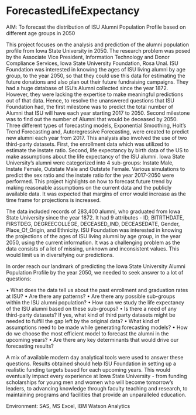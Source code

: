 # ForecastedLifeExpectancy
AIM: To forecast the distribution of ISU Alumni Population Profile based on different age groups in 2050

This project focuses on the analysis and prediction of the alumni population profile from Iowa State University in 2050. The research problem was posed by the Associate Vice President, Information Technology and Donor Compliance Services, Iowa State University Foundation, Rosa Unal. ISU Foundation was interested in knowing the ages of ISU living alumni by age group, to the year 2050, so that they could use this data for estimating the future donations and also plan out their future fundraising campaigns. They had a huge database of ISU’s Alumni collected since the year 1872. However, they were lacking the expertise to make meaningful predictions out of that data. Hence, to resolve the unanswered questions that ISU Foundation had, the first milestone was to predict the total number of Alumni that ISU will have each year starting 2017 to 2050. Second milestone was to find out the number of Alumni that would be deceased by 2050. Three different types of forecasting models, Exponential Smoothing, Holt’s Trend Forecasting and, Autoregressive Forecasting, were created to predict new alumni each year from 2017. This analysis also involved the use of two third-party datasets. First, the enrollment data which was utilized to estimate the instate ratio. Second, life expectancy by birth data of the US to make assumptions about the life expectancy of the ISU alumni. Iowa State University’s alumni were categorized into 4 sub-groups: Instate Male, Instate Female, Outstate Male and Outstate Female. Various simulations to predict the sex ratio and the instate ratio for the year 2017-2050 were performed. This project highlights on how to forecast future trend by making reasonable assumptions on the current data and the publicly available data. It was expected that margins of error would increase as the time frame for projections is increased.

The data included records of 283,400 alumni, who graduated from Iowa State University since the year 1872. It had 9 attributes - ID, BITRTHDATE, FIRSTDEG, DEGREECOLLEGE, DECEASED_IND, DECEASEDATE, Gender, Place_Of_Origin, and Ethnicity. ISU Foundation was interested in knowing the projections of the ages of ISU living alumni by age group, in the year 2050, using the current information. It was a challenging problem as the data consists of a lot of missing, unknown and inconsistent values. This would limit us in diversifying our predictions. 

In order reach our landmark of predicting the Iowa State University Alumni Population Profile by the year 2050, we needed to seek answer to a lot of questions:

•	What does the data tell us about the past enrollment and graduation rates at ISU?
•	Are there any patterns?
•	Are there any possible sub-groups within the ISU alumni population?
•	How can we study the life expectancy of the ISU alumni based on these sub-groups?
•	Is there a need of any third-party datasets? If yes, what kind of third party datasets might be needed to fulfill the gap left by the original data?
•	What kind of assumptions need to be made while generating forecasting models?
•	How do we choose the most efficient model to forecast the alumni in the upcoming years?
•	Are there any key determinants that would drive our forecasting results?

A mix of available modern day analytical tools were used to answer these questions. Results obtained should help ISU Foundation in setting up a realistic funding targets based for each upcoming years. This would eventually impact every experience at Iowa State University - from funding scholarships for young men and women who will become tomorrow’s leaders, to advancing knowledge through faculty teaching and research, to maintaining programs and facilities that provide an unparalleled education.

Environment: SAS, MS Excel, IBM Watson Analytics

